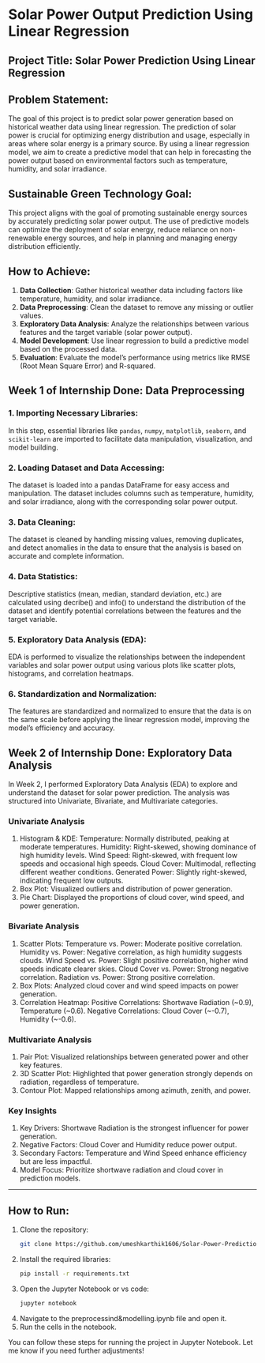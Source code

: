 # Solar Power Output Prediction Using Linear Regression

## Project Title: **Solar Power Prediction Using Linear Regression**

## Problem Statement:
The goal of this project is to predict solar power generation based on historical weather data using linear regression. The prediction of solar power is crucial for optimizing energy distribution and usage, especially in areas where solar energy is a primary source. By using a linear regression model, we aim to create a predictive model that can help in forecasting the power output based on environmental factors such as temperature, humidity, and solar irradiance.

## Sustainable Green Technology Goal:
This project aligns with the goal of promoting sustainable energy sources by accurately predicting solar power output. The use of predictive models can optimize the deployment of solar energy, reduce reliance on non-renewable energy sources, and help in planning and managing energy distribution efficiently.

## How to Achieve:
1. **Data Collection**: Gather historical weather data including factors like temperature, humidity, and solar irradiance.
2. **Data Preprocessing**: Clean the dataset to remove any missing or outlier values.
3. **Exploratory Data Analysis**: Analyze the relationships between various features and the target variable (solar power output).
4. **Model Development**: Use linear regression to build a predictive model based on the processed data.
5. **Evaluation**: Evaluate the model’s performance using metrics like RMSE (Root Mean Square Error) and R-squared.

## **Week 1 of Internship Done: Data Preprocessing**

### 1. **Importing Necessary Libraries**:
   In this step, essential libraries like `pandas`, `numpy`, `matplotlib`, `seaborn`, and `scikit-learn` are imported to facilitate data manipulation, visualization, and model building.

### 2. **Loading Dataset and Data Accessing**:
   The dataset is loaded into a pandas DataFrame for easy access and manipulation. The dataset includes columns such as temperature, humidity, and solar irradiance, along with the corresponding solar power output.

### 3. **Data Cleaning**:
   The dataset is cleaned by handling missing values, removing duplicates, and detect anomalies in the data to ensure that the analysis is based on accurate and complete information.

### 4. **Data Statistics**:
   Descriptive statistics (mean, median, standard deviation, etc.) are calculated using decribe() and info() to understand the distribution of the dataset and identify potential correlations between the features and the target variable.

### 5. **Exploratory Data Analysis (EDA)**:
   EDA is performed to visualize the relationships between the independent variables and solar power output using various plots like scatter plots, histograms, and correlation heatmaps.

### 6. **Standardization and Normalization**:
   The features are standardized and normalized to ensure that the data is on the same scale before applying the linear regression model, improving the model’s efficiency and accuracy.

## **Week 2 of Internship Done: Exploratory Data Analysis**
In Week 2, I performed Exploratory Data Analysis (EDA) to explore and understand the dataset for solar power prediction. The analysis was structured into Univariate, Bivariate, and Multivariate categories.

### **Univariate Analysis**
1. Histogram & KDE:
      Temperature: Normally distributed, peaking at moderate temperatures.
      Humidity: Right-skewed, showing dominance of high humidity levels.
      Wind Speed: Right-skewed, with frequent low speeds and occasional high speeds.
      Cloud Cover: Multimodal, reflecting different weather conditions.
      Generated Power: Slightly right-skewed, indicating frequent low outputs.
2. Box Plot: Visualized outliers and distribution of power generation.
3. Pie Chart: Displayed the proportions of cloud cover, wind speed, and power generation.

### Bivariate Analysis
1. Scatter Plots:
      Temperature vs. Power: Moderate positive correlation.
      Humidity vs. Power: Negative correlation, as high humidity suggests clouds.
      Wind Speed vs. Power: Slight positive correlation, higher wind speeds indicate clearer skies.
      Cloud Cover vs. Power: Strong negative correlation.
      Radiation vs. Power: Strong positive correlation.
2. Box Plots: Analyzed cloud cover and wind speed impacts on power generation.
3. Correlation Heatmap:
   Positive Correlations:
   Shortwave Radiation (~0.9),
   Temperature (~0.6).
   Negative Correlations:
   Cloud Cover (~-0.7),
   Humidity (~-0.6).

### Multivariate Analysis
1. Pair Plot: Visualized relationships between generated power and other key features.
2. 3D Scatter Plot: Highlighted that power generation strongly depends on radiation, regardless of temperature.
3. Contour Plot: Mapped relationships among azimuth, zenith, and power.

### **Key Insights**
1. Key Drivers: Shortwave Radiation is the strongest influencer for power generation.
2. Negative Factors: Cloud Cover and Humidity reduce power output.
3. Secondary Factors: Temperature and Wind Speed enhance efficiency but are less impactful.
4. Model Focus: Prioritize shortwave radiation and cloud cover in prediction models.

---
## How to Run:
1. Clone the repository:
   ```bash
   git clone https://github.com/umeshkarthik1606/Solar-Power-Prediction.git
2. Install the required libraries:
   ```bash
   pip install -r requirements.txt
3. Open the Jupyter Notebook or vs code:
   ```bash
   jupyter notebook
4. Navigate to the preprocessind&modelling.ipynb file and open it.
5. Run the cells in the notebook.


You can follow these steps for running the project in Jupyter Notebook. Let me know if you need further adjustments!

